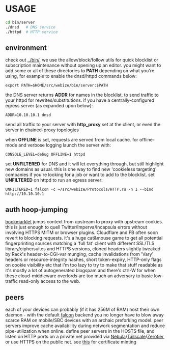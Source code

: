 # USAGE
``` sh
cd bin/server
./dnsd   # DNS service
./httpd  # HTTP service
```

## environment
check out [../bin/](../bin/). we use the allow/block/follow utils for quick blocklist or subscription maintenance without opening up an editor. you might want to add some or all of these directories to **PATH** depending on what you're using, for example to enable the dnsd/httpd commands below:

    export PATH=$HOME/src/webize/bin/server:$PATH

the DNS server returns **ADDR** for names in the blocklist, to send traffic to your httpd for rewrites/substitutions. if you have a centrally-configured egress server (as expanded upon below):

    ADDR=10.10.10.1 dnsd

send all traffic to your server with **http_proxy** set at the client, or even the server in chained-proxy topologies

when **OFFLINE** is set, requests are served from local cache. for offline-mode and verbose logging launch the server with:

    CONSOLE_LEVEL=debug OFFLINE=1 httpd

set **UNFILTERED** for DNS and it will let everything through, but still highlight new domains as usual. this is one way to find new 'cookieless targeting' companies if you're looking for a job or want to add to the blocklist. set **UNFILTERED** on httpd to run an egress server:

    UNFILTERED=1 falcon -c ~/src/webize/Protocols/HTTP.ru -n 1 --bind http://10.10.10.1

## auth hoop-jumping
[bookmarklet](../config/bookmarks/UI.u) jumps context from upstream to proxy with upstream cookies. this is just enough to quell Twitter/Imperva/Incapsula errors without involving HTTPS MITM or browser plugins. Cloudflare and FB often soon revert to blocking requests. it's a huge cat&mouse game to get all potential fingerprinting sources matching a 'full fat' client with different SSL/TLS library/ciphersuites and HTTPS versions, cloned headers slightly tweaked by Rack's header-to-CGI-var munging, cache invalidations from 'Vary' headers or resource-integrity hashes, short token-expiry, HTTP-only flags on cookie visibility etc that i'm too lazy to try to make that stuff readable as it's mostly a lot of autogenerated blogspam and there's ctrl-W for when these cloud-middleware overlords are too much an adversary to basic low-traffic read-only access to the web.

## peers
each of your devices can probably (if it has 256M of RAM) host their own daemon - with the default [falcon](https://github.com/socketry/falcon) backend you no longer have to blow away scarce RAM on mobile/SBC devices with an archaic preforking model. peer servers improve cache availability during network segmentation and reduce pipe-utilization when online. define peer servers in the HOSTS file, and listen on HTTP ports on a private net provided via [Nebula](https://www.defined.net/)/[Tailscale](https://tailscale.com/)/[Zerotier](https://www.zerotier.com/), or use HTTPS on the public net. see [this](../bin/config/certificate) for certificate minting